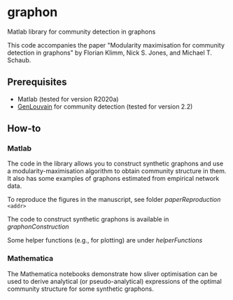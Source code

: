 # graphon
Matlab library for community detection in graphons

This code accompanies the paper "Modularity maximisation for community detection in graphons" by Florian Klimm, Nick S. Jones, and Michael T. Schaub.

## Prerequisites
- Matlab (tested for version R2020a)
- [GenLouvain](https://github.com/GenLouvain/GenLouvain) for community detection (tested for version 2.2)


## How-to

### Matlab
The code in the library allows you to construct synthetic graphons and use a modularity-maximisation algorithm to obtain community structure in them. It also has some examples of graphons estimated from empirical network data.

To reproduce the figures in the manuscript, see folder *paperReproduction* `<addr>`

The code to construct synthetic graphons is available in *graphonConstruction*

Some helper functions (e.g., for plotting) are under *helperFunctions*

### Mathematica

The Mathematica notebooks demonstrate how sliver optimisation can be used to derive analytical (or pseudo-analytical) expressions of the optimal community structure for some synthetic graphons.
